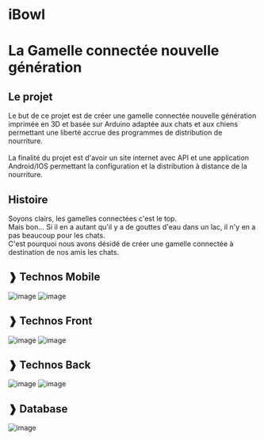 # iBowl
# La Gamelle connectée nouvelle génération
## Le projet
Le but de ce projet est de créer une gamelle connectée nouvelle génération imprimée en 3D et basée sur Arduino adaptée aux chats et aux chiens permettant une liberté accrue des programmes de distribution de nourriture.\
\
La finalité du projet est d'avoir un site internet avec API et une application Android/IOS permettant la configuration et la distribution à distance de la nourriture.


## Histoire
Soyons clairs, les gamelles connectées c'est le top.\
Mais bon... Si il en a autant qu'il y a de gouttes d'eau dans un lac, il n'y en a pas beaucoup pour les chats.\
C'est pourquoi nous avons désidé de créer une gamelle connectée à destination de nos amis les chats.

## ❱ Technos Mobile

![image](https://img.shields.io/badge/Kotlin-0095D5?&style=for-the-badge&logo=kotlin&logoColor=white)
![image](https://img.shields.io/badge/Flutter-02569B.svg?style=for-the-badge&logo=Flutter&logoColor=white)

## ❱ Technos Front

![image](https://img.shields.io/badge/React-61DAFB.svg?style=for-the-badge&logo=React&logoColor=black)
![image](https://img.shields.io/badge/Tailwind%20CSS-06B6D4.svg?style=for-the-badge&logo=Tailwind-CSS&logoColor=white)

## ❱ Technos Back

![image](https://img.shields.io/badge/Node.js-339933.svg?style=for-the-badge&logo=nodedotjs&logoColor=white)
![image](https://img.shields.io/badge/Express-000000.svg?style=for-the-badge&logo=Express&logoColor=white)

## ❱ Database

![image](https://img.shields.io/badge/MongoDB-47A248.svg?style=for-the-badge&logo=MongoDB&logoColor=white)
